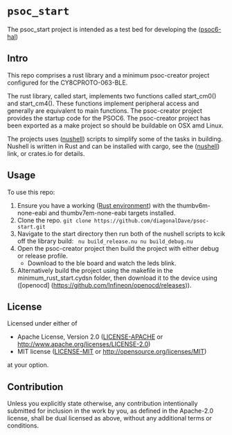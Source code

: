 # `psoc_start`

The psoc_start project is intended as a test bed for developing the ([psoc6-hal](https://github.com/diagonalDave/psoc6-hal))

## Intro
This repo comprises a rust library and a minimum psoc-creator project configured for the CY8CPROTO-063-BLE.

The rust library, called start, implements two functions called start_cm0() and start_cm4(). These functions implement peripheral access and generally are equivalent to main functions.
The psoc-creator project provides the startup code for the PSOC6. The psoc-creator project has been exported as a make project so should be buildable on OSX amd Linux.

The projects uses ([nushell](https://www.nushell.sh)) scripts to simplify some of the tasks in building. Nushell is written in Rust and can be installed with cargo, see the ([nushell](https://www.nushell.sh)) link, or crates.io for details.
## Usage
To use this repo:
1. Ensure you have a working ([Rust environment](https://docs.rust-embedded.org/book/intro/install.html)) with the thumbv6m-none-eabi and thumbv7em-none-eabi targets installed.
2. Clone the repo.
`git clone https://github.com/diagonalDave/psoc-start.git`
3. Navigate to the start directory then run both of the nushell scripts to kcik off the library build:
` nu build_release.nu
  nu build_debug.nu`
4. Open the psoc-creator project then build the project with either debug or release profile.
   -  Download to the ble board and watch the leds blink.
5. Alternatively build the project using the makefile in the minimum_rust_start.cydsn folder, then download it to the device using ([openocd] (https://github.com/Infineon/openocd/releases)).

## License

Licensed under either of

 * Apache License, Version 2.0
   ([LICENSE-APACHE](LICENSE-APACHE) or http://www.apache.org/licenses/LICENSE-2.0)
 * MIT license
   ([LICENSE-MIT](LICENSE-MIT) or http://opensource.org/licenses/MIT)

at your option.

## Contribution

Unless you explicitly state otherwise, any contribution intentionally submitted
for inclusion in the work by you, as defined in the Apache-2.0 license, shall be
dual licensed as above, without any additional terms or conditions.
